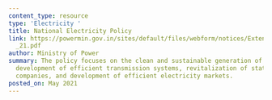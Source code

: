 ```yaml
---
content_type: resource
type: 'Electricity '
title: National Electricity Policy
link: https://powermin.gov.in/sites/default/files/webform/notices/Extension_of_date_for_submitting_comments_on_draft_NEP_2021_till_25_May
  _21.pdf
author: Ministry of Power
summary: The policy focuses on the clean and sustainable generation of electricity,
  development of efficient transmission systems, revitalization of state distribution
  companies, and development of efficient electricity markets.
posted_on: May 2021
---
```

